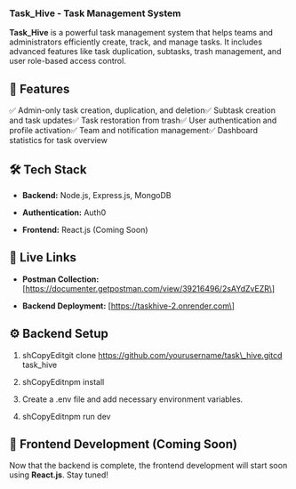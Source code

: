 ### **Task\_Hive - Task Management System**

**Task\_Hive** is a powerful task management system that helps teams and administrators efficiently create, track, and manage tasks. It includes advanced features like task duplication, subtasks, trash management, and user role-based access control.

**🚀 Features**
---------------

✅ Admin-only task creation, duplication, and deletion✅ Subtask creation and task updates✅ Task restoration from trash✅ User authentication and profile activation✅ Team and notification management✅ Dashboard statistics for task overview

**🛠 Tech Stack**
-----------------

*   **Backend:** Node.js, Express.js, MongoDB
    
*   **Authentication:** Auth0
    
*   **Frontend:** React.js (Coming Soon)
    

**🔗 Live Links**
-----------------

*   **Postman Collection:** \[https://documenter.getpostman.com/view/39216496/2sAYdZvEZR\]
    
*   **Backend Deployment:** \[https://taskhive-2.onrender.com\]
    

**⚙️ Backend Setup**
--------------------

1.  shCopyEditgit clone https://github.com/yourusername/task\_hive.gitcd task\_hive
    
2.  shCopyEditnpm install
    
3.  Create a .env file and add necessary environment variables.
    
4.  shCopyEditnpm run dev
    

**🚀 Frontend Development (Coming Soon)**
-----------------------------------------

Now that the backend is complete, the frontend development will start soon using **React.js**. Stay tuned!
 
 
